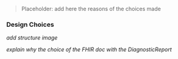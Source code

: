 
<blockquote class="stu-note">
<p>
    Placeholder: add here  the reasons of the choices made
</p>
</blockquote>


### Design Choices

*add structure image*

*explain why the choice of the FHIR doc with the DiagnosticReport*
